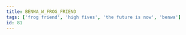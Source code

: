 ```yaml
---
title: BENWA_W_FROG_FRIEND
tags: ['frog friend', 'high fives', 'the future is now', 'benwa']
id: 81
---
```

    